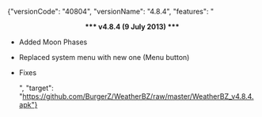 ﻿{"versionCode": "40804", 
"versionName": "4.8.4", 
"features": "<center><strong>*** v4.8.4 (9 July 2013) ***</strong></center><p>
* Added Moon Phases<p>
* Replaced system menu with new one (Menu button)<p>
* Fixes<p>",
"target": "https://github.com/BurgerZ/WeatherBZ/raw/master/WeatherBZ_v4.8.4.apk"}